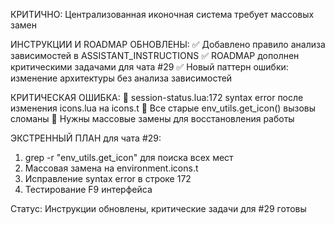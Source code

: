 КРИТИЧНО: Централизованная иконочная система требует массовых замен

ИНСТРУКЦИИ И ROADMAP ОБНОВЛЕНЫ:
✅ Добавлено правило анализа зависимостей в ASSISTANT_INSTRUCTIONS
✅ ROADMAP дополнен критическими задачами для чата #29
✅ Новый паттерн ошибки: изменение архитектуры без анализа зависимостей

КРИТИЧЕСКАЯ ОШИБКА:
🔴 session-status.lua:172 syntax error после изменения icons.lua на icons.t
🔴 Все старые env_utils.get_icon() вызовы сломаны
🔴 Нужны массовые замены для восстановления работы

ЭКСТРЕННЫЙ ПЛАН для чата #29:
1. grep -r "env_utils.get_icon" для поиска всех мест
2. Массовая замена на environment.icons.t
3. Исправление syntax error в строке 172
4. Тестирование F9 интерфейса

Статус: Инструкции обновлены, критические задачи для #29 готовы
